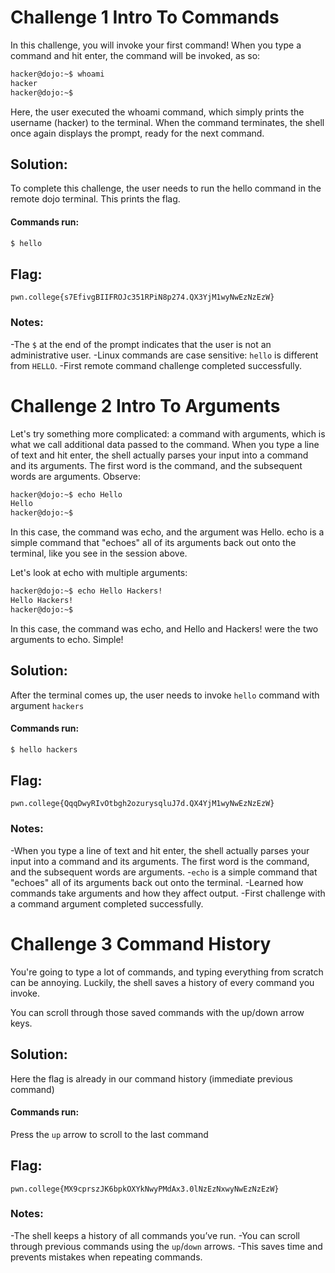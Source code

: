
# Challenge 1 Intro To Commands

In this challenge, you will invoke your first command! When you type a command and hit enter, the command will be invoked, as so:

```sh
hacker@dojo:~$ whoami  
hacker
hacker@dojo:~$
```
Here, the user executed the whoami command, which simply prints the username (hacker) to the terminal. When the command terminates, the shell once again displays the prompt, ready for the next command.

## Solution:

To complete this challenge, the user needs to run the hello command in the remote dojo terminal. This prints the flag.

#### Commands run: 

```sh
$ hello
```

## Flag: 

```
pwn.college{s7EfivgBIIFROJc351RPiN8p274.QX3YjM1wyNwEzNzEzW}
```

### Notes:

-The `$` at the end of the prompt indicates that the user is not an administrative user.
-Linux commands are case sensitive: `hello` is different from `HELLO`.
-First remote command challenge completed successfully.

# Challenge 2 Intro To Arguments

Let's try something more complicated: a command with arguments, which is what we call additional data passed to the command. When you type a line of text and hit enter, the shell actually parses your input into a command and its arguments. The first word is the command, and the subsequent words are arguments. Observe:

```sh
hacker@dojo:~$ echo Hello
Hello
hacker@dojo:~$
```

In this case, the command was echo, and the argument was Hello. echo is a simple command that "echoes" all of its arguments back out onto the terminal, like you see in the session above.

Let's look at echo with multiple arguments:

```sh
hacker@dojo:~$ echo Hello Hackers!
Hello Hackers!
hacker@dojo:~$
```

In this case, the command was echo, and Hello and Hackers! were the two arguments to echo. Simple!

## Solution:

After the terminal comes up, the user needs to invoke `hello` command with argument `hackers`

#### Commands run: 

```sh
$ hello hackers
```

## Flag: 

```
pwn.college{QqqDwyRIvOtbgh2ozurysqluJ7d.QX4YjM1wyNwEzNzEzW}
```

### Notes:

-When you type a line of text and hit enter, the shell actually parses your input into a command and its arguments. The first word is the command, and the subsequent words are arguments.
-`echo` is a simple command that "echoes" all of its arguments back out onto the terminal.
-Learned how commands take arguments and how they affect output.
-First challenge with a command argument completed successfully.

# Challenge 3 Command History

You're going to type a lot of commands, and typing everything from scratch can be annoying. Luckily, the shell saves a history of every command you invoke.

You can scroll through those saved commands with the up/down arrow keys. 


## Solution:

Here the flag is already in our command history (immediate previous command)

#### Commands run:

Press the `up` arrow to scroll to the last command


## Flag: 

```
pwn.college{MX9cprszJK6bpkOXYkNwyPMdAx3.0lNzEzNxwyNwEzNzEzW}
```

### Notes:

-The shell keeps a history of all commands you’ve run.
-You can scroll through previous commands using the `up`/`down` arrows.
-This saves time and prevents mistakes when repeating commands.